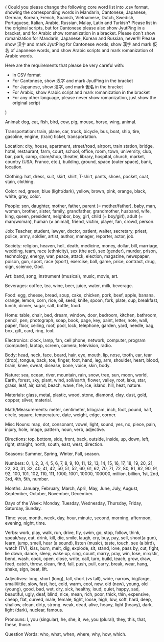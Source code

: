 ( Could you please change the following core word list into .csv format, showing the corresponding words in Mandarin, Cantonese, Japanese, German, Korean, French, Spanish, Vietnamese, Dutch, Swedish, Portuguese, Italian, Arabic, Russian, Malay, Latin and Turkish? Please list in the original scripts, but for Cantonese please also show JyutPing in a bracket, and for Arabic show romanization in a bracket. Please don't show romanization for Mandarin, Japanese, Korean and Russian, never!!! Please show 汉字 and mark JyutPing for Cantonese words, show 漢字 and mark 仮名 of Japanese words, and show Arabic scripts and mark romanization of Arabic words. 

Here are the requirements that please be very careful with:

- In CSV format
- For Cantonese, show 汉字 and mark JyutPing in the bracket
- For Japanese, show 漢字, and mark 仮名 in the bracket
- For Arabic, show Arabic script and mark romanization in the bracket
- For any other language, please never show romanization, just show the original script

)

Animal: dog, cat, fish, bird, cow, pig, mouse, horse, wing, animal.

Transportation: train, plane, car, truck, bicycle, bus, boat, ship, tire, gasoline, engine, (train) ticket, transportation.

Location: city, house, apartment, street/road, airport, train station, bridge, hotel, restaurant, farm, court, school, office, room, town, university, club, bar, park, camp, store/shop, theater, library, hospital, church, market, country (USA, France, etc.), building, ground, space (outer space), bank, location.

Clothing: hat, dress, suit, skirt, shirt, T-shirt, pants, shoes, pocket, coat, stain, clothing.

Color: red, green, blue (light/dark), yellow, brown, pink, orange, black, white, gray, color.

People: son, daughter, mother, father, parent (= mother/father), baby, man, woman, brother, sister, family, grandfather, grandmother, husband, wife, king, queen, president, neighbor, boy, girl, child (= boy/girl), adult (= man/woman), human (≠ animal), friend, victim, player, fan, crowd, person.

Job: Teacher, student, lawyer, doctor, patient, waiter, secretary, priest, police, army, soldier, artist, author, manager, reporter, actor, job.

Society: religion, heaven, hell, death, medicine, money, dollar, bill, marriage, wedding, team, race (ethnicity), sex (the act), sex (gender), murder, prison, technology, energy, war, peace, attack, election, magazine, newspaper, poison, gun, sport, race (sport), exercise, ball, game, price, contract, drug, sign, science, God.

Art: band, song, instrument (musical), music, movie, art.

Beverages: coffee, tea, wine, beer, juice, water, milk, beverage.

Food: egg, cheese, bread, soup, cake, chicken, pork, beef, apple, banana, orange, lemon, corn, rice, oil, seed, knife, spoon, fork, plate, cup, breakfast, lunch, dinner, sugar, salt, bottle, food.

Home: table, chair, bed, dream, window, door, bedroom, kitchen, bathroom, pencil, pen, photograph, soap, book, page, key, paint, letter, note, wall, paper, floor, ceiling, roof, pool, lock, telephone, garden, yard, needle, bag, box, gift, card, ring, tool.

Electronics: clock, lamp, fan, cell phone, network, computer, program (computer), laptop, screen, camera, television, radio.

Body: head, neck, face, beard, hair, eye, mouth, lip, nose, tooth, ear, tear (drop), tongue, back, toe, finger, foot, hand, leg, arm, shoulder, heart, blood, brain, knee, sweat, disease, bone, voice, skin, body.

Nature: sea, ocean, river, mountain, rain, snow, tree, sun, moon, world, Earth, forest, sky, plant, wind, soil/earth, flower, valley, root, lake, star, grass, leaf, air, sand, beach, wave, fire, ice, island, hill, heat, nature.

Materials: glass, metal, plastic, wood, stone, diamond, clay, dust, gold, copper, silver, material.

Math/Measurements: meter, centimeter, kilogram, inch, foot, pound, half, circle, square, temperature, date, weight, edge, corner.

Misc Nouns: map, dot, consonant, vowel, light, sound, yes, no, piece, pain, injury, hole, image, pattern, noun, verb, adjective.

Directions: top, bottom, side, front, back, outside, inside, up, down, left, right, straight, north, south, east, west, direction.

Seasons: Summer, Spring, Winter, Fall, season.

Numbers: 0, 1, 2, 3, 4, 5, 6, 7, 8, 9, 10, 11, 12, 13, 14, 15, 16, 17, 18, 19, 20, 21, 22, 30, 31, 32, 40, 41, 42, 50, 51, 52, 60, 61, 62, 70, 71, 72, 80, 81, 82, 90, 91, 92, 100, 101, 102, 110, 111, 1000, 1001, 10000, 100000, million, billion, 1st, 2nd, 3rd, 4th, 5th, number.

Months: January, February, March, April, May, June, July, August, September, October, November, December.

Days of the Week: Monday, Tuesday, Wednesday, Thursday, Friday, Saturday, Sunday.

Time: year, month, week, day, hour, minute, second, morning, afternoon, evening, night, time.

Verbs: work, play, walk, run, drive, fly, swim, go, stop, follow, think, speak/say, eat, drink, kill, die, smile, laugh, cry, buy, pay, sell, shoot(a gun), learn, jump, smell, hear (a sound), listen (music), taste, touch, see (a bird), watch (TV), kiss, burn, melt, dig, explode, sit, stand, love, pass by, cut, fight, lie down, dance, sleep, wake up, sing, count, marry, pray, win, lose, mix/stir, bend, wash, cook, open, close, write, call, turn, build, teach, grow, draw, feed, catch, throw, clean, find, fall, push, pull, carry, break, wear, hang, shake, sign, beat, lift.

Adjectives: long, short (long), tall, short (vs tall), wide, narrow, big/large, small/little, slow, fast, hot, cold, warm, cool, new, old (new), young, old (young), good, bad, wet, dry, sick, healthy, loud, quiet, happy, sad, beautiful, ugly, deaf, blind, nice, mean, rich, poor, thick, thin, expensive, cheap, flat, curved, male, female, tight, loose, high, low, soft, hard, deep, shallow, clean, dirty, strong, weak, dead, alive, heavy, light (heavy), dark, light (dark), nuclear, famous.

Pronouns: I, you (singular), he, she, it, we, you (plural), they, this, that, these, those.

Question Words: who, what, when, where, why, how, which.